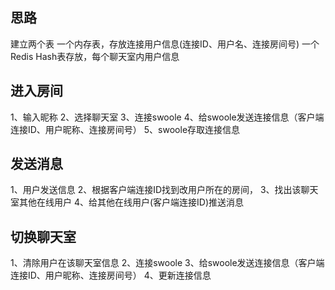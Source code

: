 
## 思路 ##
建立两个表
一个内存表，存放连接用户信息(连接ID、用户名、连接房间号)
一个Redis Hash表存放，每个聊天室内用户信息



## 进入房间 ##
1、输入昵称
2、选择聊天室
3、连接swoole
4、给swoole发送连接信息（客户端连接ID、用户昵称、连接房间号）
5、swoole存取连接信息

## 发送消息 ##
1、用户发送信息
2、根据客户端连接ID找到改用户所在的房间，
3、找出该聊天室其他在线用户
4、给其他在线用户(客户端连接ID)推送消息

## 切换聊天室 ##
1、清除用户在该聊天室信息
2、连接swoole
3、给swoole发送连接信息（客户端连接ID、用户昵称、连接房间号）
4、更新连接信息
